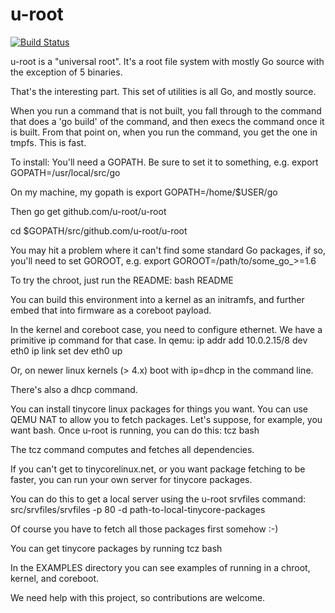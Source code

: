 u-root
======

[![Build Status](https://travis-ci.org/u-root/u-root.svg?branch=master)](https://travis-ci.org/u-root/u-root)


u-root is a "universal root". It's a root file system with mostly Go source with the exception of 5 binaries. 

That's the interesting part. This set of utilities is all Go, and mostly source.

When you run a command that is not built, you fall through to the command that does a
'go build' of the command, and then execs the command once it is built. From that point on,
when you run the command, you get the one in tmpfs. This is fast.

To install:
You'll need a GOPATH. Be sure to set it to something, e.g.
export GOPATH=/usr/local/src/go

On my machine, my gopath is
export GOPATH=/home/$USER/go

Then
go get github.com/u-root/u-root

cd $GOPATH/src/github.com/u-root/u-root

You may hit a problem where it can't find some standard Go packages, if so, you'll need
to set GOROOT, e.g.
export GOROOT=/path/to/some_go_>=1.6

To try the chroot, just run the README:
bash README

You can build this environment into a kernel as an initramfs, and further
embed that into firmware as a coreboot payload. 

In the kernel and coreboot case, you need to configure ethernet. We have a primitive
ip command for that case. In qemu:
ip addr add 10.0.2.15/8 dev eth0
ip link set dev eth0 up

Or, on newer linux kernels (> 4.x) boot with ip=dhcp in the command line.

There's also a dhcp command.

You can install tinycore linux packages for things you want.
You can use QEMU NAT to allow you to fetch packages.
Let's suppose, for example, you want bash. Once u-root is
running, you can do this:
tcz bash

The tcz command computes and fetches all dependencies.

If you can't get to tinycorelinux.net, or you want package fetching to be faster,
you can run your own server for tinycore packages. 

You can do this to get a local server using the u-root srvfiles command:
src/srvfiles/srvfiles -p 80 -d path-to-local-tinycore-packages

Of course you have to fetch all those packages first somehow :-)

You can get tinycore packages by running
tcz bash

In the EXAMPLES directory you can see examples of running in a chroot, kernel, and coreboot.

We need help with this project, so contributions are welcome.

